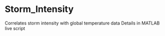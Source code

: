 # Storm_Intensity
Correlates storm intensity with global temperature data
Details in MATLAB live script
